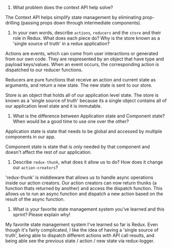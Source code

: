 1. What problem does the context API help solve?

The Context API helps simplify state management by eliminating prop-drilling
(passing props down through intermediate components).

1. In your own words, describe `actions`, `reducers` and the `store` and their role in Redux. What does each piece do? Why is the store known as a 'single source of truth' in a redux application?

Actions are events, which can come from user interactions or generated from our
own code.  They are respresented by an object that
have type and payload keys/values.  When an event occurs, the
corresponding action is dispatched to our reducer functions.

Reducers are pure functions that receive an action and current state as arguments,
and return a new state. The new state is sent to our store.  

Store is an object that holds all of our application level state. The store is
known as a 'single source of truth' because its a single object contains all of
our application level state and it is immutable. 

1. What is the difference between Application state and Component state? When would be a good time to use one over the other?

Application state is state that needs to be global and accessed by multiple
components in our app.

Component state is state that is only needed by that component and doesn't
affect the rest of our application.

1. Describe `redux-thunk`, what does it allow us to do? How does it change our `action-creators`?

'redux-thunk' is middleware that allows us to handle async operations inside our
action creators.  Our action creators can now return thunks (a function thats
returned by another) and access the dispatch function. This allows us to run an
async function and dispatch a new action based on the result of the async
function.


1. What is your favorite state management system you've learned and this sprint? Please explain why!

My favorite state management system I've learned so far is Redux.  Even though
it's fairly complicated, I like the idea of having a 'single source of truth',
being able to dispatch different actions with API call results, and being able
see the previous state / action / new state via redux-logger.
